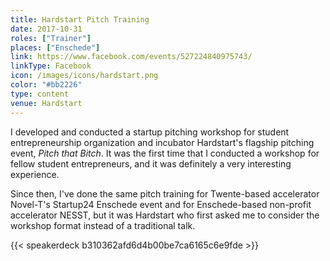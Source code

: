 ```yaml
---
title: Hardstart Pitch Training
date: 2017-10-31
roles: ["Trainer"]
places: ["Enschede"]
link: https://www.facebook.com/events/527224840975743/
linkType: Facebook
icon: /images/icons/hardstart.png
color: "#bb2226"
type: content
venue: Hardstart
---
```


I developed and conducted a startup pitching workshop for student entrepreneurship organization and incubator Hardstart's flagship pitching event, *Pitch that Bitch*. It was the first time that I conducted a workshop for fellow student entrepreneurs, and it was definitely a very interesting experience.

<!--more-->

Since then, I've done the same pitch training for Twente-based accelerator Novel-T's Startup24 Enschede event and for Enschede-based non-profit accelerator NESST, but it was Hardstart who first asked me to consider the workshop format instead of a traditional talk.

{{< speakerdeck b310362afd6d4b00be7ca6165c6e9fde >}}